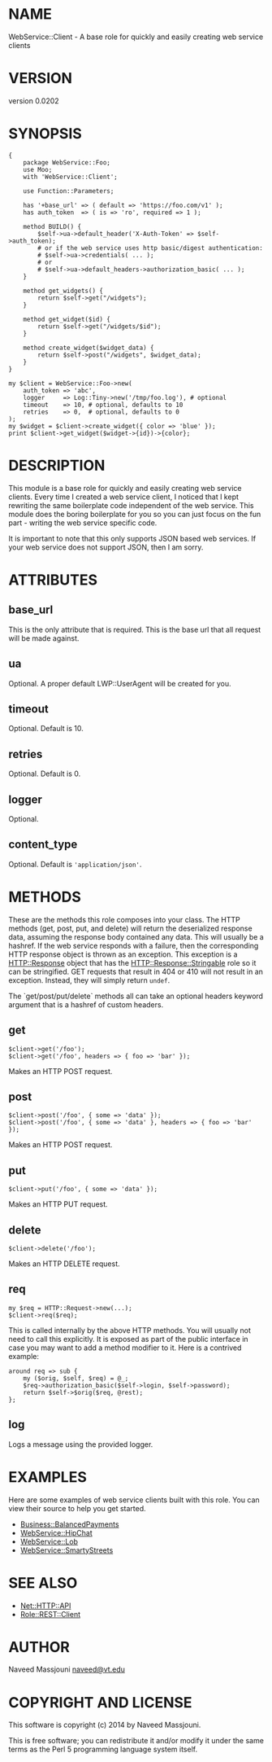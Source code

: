 # NAME

WebService::Client - A base role for quickly and easily creating web service clients

# VERSION

version 0.0202

# SYNOPSIS

    {
        package WebService::Foo;
        use Moo;
        with 'WebService::Client';

        use Function::Parameters;

        has '+base_url' => ( default => 'https://foo.com/v1' );
        has auth_token  => ( is => 'ro', required => 1 );

        method BUILD() {
            $self->ua->default_header('X-Auth-Token' => $self->auth_token);
            # or if the web service uses http basic/digest authentication:
            # $self->ua->credentials( ... );
            # or
            # $self->ua->default_headers->authorization_basic( ... );
        }

        method get_widgets() {
            return $self->get("/widgets");
        }

        method get_widget($id) {
            return $self->get("/widgets/$id");
        }

        method create_widget($widget_data) {
            return $self->post("/widgets", $widget_data);
        }
    }

    my $client = WebService::Foo->new(
        auth_token => 'abc',
        logger     => Log::Tiny->new('/tmp/foo.log'), # optional
        timeout    => 10, # optional, defaults to 10
        retries    => 0,  # optional, defaults to 0
    );
    my $widget = $client->create_widget({ color => 'blue' });
    print $client->get_widget($widget->{id})->{color};

# DESCRIPTION

This module is a base role for quickly and easily creating web service clients.
Every time I created a web service client, I noticed that I kept rewriting the
same boilerplate code independent of the web service.
This module does the boring boilerplate for you so you can just focus on
the fun part - writing the web service specific code.

It is important to note that this only supports JSON based web services.
If your web service does not support JSON, then I am sorry.

# ATTRIBUTES

## base\_url

This is the only attribute that is required.
This is the base url that all request will be made against.

## ua

Optional. A proper default LWP::UserAgent will be created for you.

## timeout

Optional.
Default is 10.

## retries

Optional.
Default is 0.

## logger

Optional.

## content\_type

Optional.
Default is `'application/json'`.

# METHODS

These are the methods this role composes into your class.
The HTTP methods (get, post, put, and delete) will return the deserialized
response data, assuming the response body contained any data.
This will usually be a hashref.
If the web service responds with a failure, then the corresponding HTTP
response object is thrown as an exception.
This exception is a [HTTP::Response](http://search.cpan.org/perldoc?HTTP::Response) object that has the
[HTTP::Response::Stringable](http://search.cpan.org/perldoc?HTTP::Response::Stringable) role so it can be stringified.
GET requests that result in 404 or 410 will not result in an exception.
Instead, they will simply return `undef`.

The \`get/post/put/delete\` methods all can take an optional headers keyword
argument that is a hashref of custom headers.

## get

    $client->get('/foo');
    $client->get('/foo', headers => { foo => 'bar' });

Makes an HTTP POST request.

## post

    $client->post('/foo', { some => 'data' });
    $client->post('/foo', { some => 'data' }, headers => { foo => 'bar' });

Makes an HTTP POST request.

## put

    $client->put('/foo', { some => 'data' });

Makes an HTTP PUT request.

## delete

    $client->delete('/foo');

Makes an HTTP DELETE request.

## req

    my $req = HTTP::Request->new(...);
    $client->req($req);

This is called internally by the above HTTP methods.
You will usually not need to call this explicitly.
It is exposed as part of the public interface in case you may want to add
a method modifier to it.
Here is a contrived example:

    around req => sub {
        my ($orig, $self, $req) = @_;
        $req->authorization_basic($self->login, $self->password);
        return $self->$orig($req, @rest);
    };

## log

Logs a message using the provided logger.

# EXAMPLES

Here are some examples of web service clients built with this role.
You can view their source to help you get started.

- [Business::BalancedPayments](http://search.cpan.org/perldoc?Business::BalancedPayments)
- [WebService::HipChat](http://search.cpan.org/perldoc?WebService::HipChat)
- [WebService::Lob](http://search.cpan.org/perldoc?WebService::Lob)
- [WebService::SmartyStreets](http://search.cpan.org/perldoc?WebService::SmartyStreets)

# SEE ALSO

- [Net::HTTP::API](http://search.cpan.org/perldoc?Net::HTTP::API)
- [Role::REST::Client](http://search.cpan.org/perldoc?Role::REST::Client)

# AUTHOR

Naveed Massjouni <naveed@vt.edu>

# COPYRIGHT AND LICENSE

This software is copyright (c) 2014 by Naveed Massjouni.

This is free software; you can redistribute it and/or modify it under
the same terms as the Perl 5 programming language system itself.
